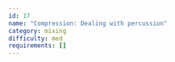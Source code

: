 ```yaml
---
id: 17
name: "Compression: Dealing with percussion"
category: mixing
difficulty: med
requirements: []
---
```

